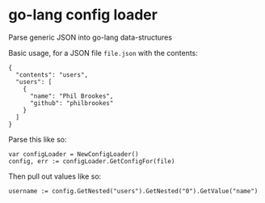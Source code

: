 # go-lang config loader
Parse generic JSON into go-lang data-structures

Basic usage, for a JSON file `file.json` with the contents:
```
{
  "contents": "users",
  "users": [
    {
      "name": "Phil Brookes",
      "github": "philbrookes"
    }
  ]
}
```
Parse this like so:
```
var configLoader = NewConfigLoader()
config, err := configLoader.GetConfigFor(file)
```

Then pull out values like so:
```
username := config.GetNested("users").GetNested("0").GetValue("name")
```
